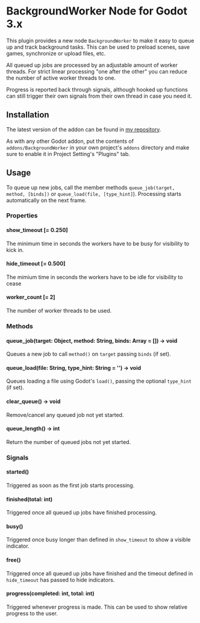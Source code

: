 # BackgroundWorker Node for Godot 3.x

This plugin provides a new node `BackgroundWorker` to make it easy to queue up and track background tasks.
This can be used to preload scenes, save games, synchronize or upload files, etc.

All queued up jobs are processed by an adjustable amount of worker threads.
For strict linear processing "one after the other" you can reduce the number of active worker threads to one.

Progress is reported back through signals, although hooked up functions can still trigger their own signals from their own thread in case you need it.

## Installation

The latest version of the addon can be found in [my repository](https://github.com/MarioLiebisch/GD-BackgroundWorker).

As with any other Godot addon, put the contents of `addons/BackgroundWorker` in your own project's `addons` directory and make sure to enable it in Project Setting's "Plugins" tab.

## Usage

To queue up new jobs, call the member methods `queue_job(target, method, [binds])` or `queue_load(file, [type_hint]`). Processing starts automatically on the next frame.

### Properties

#### show_timeout [= 0.250]

The minimum time in seconds the workers have to be busy for visibility to kick in.

#### hide_timeout [= 0.500]

The mimium time in seconds the workers have to be idle for visibility to cease

#### worker_count [= 2]

The number of worker threads to be used.

### Methods

#### queue_job(target: Object, method: String, binds: Array = []) -> void

Queues a new job to call `method()` on `target` passing `binds` (if set).

#### queue_load(file: String, type_hint: String = '') -> void

Queues loading a file using Godot's `load()`, passing the optional `type_hint` (if set).

#### clear_queue() -> void

Remove/cancel any queued job not yet started.

#### queue_length() -> int

Return the number of queued jobs not yet started.

### Signals

#### started()

Triggered as soon as the first job starts processing.

#### finished(total: int)

Triggered once all queued up jobs have finished processing.

#### busy()

Triggered once busy longer than defined in `show_timeout` to show a visible indicator.

#### free()

Triggered once all queued up jobs have finished and the timeout defined in `hide_timeout` has passed to hide indicators.

#### progress(completed: int, total: int)

Triggered whenever progress is made. This can be used to show relative progress to the user.
